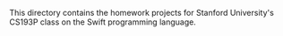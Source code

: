 This directory contains the homework projects for Stanford University's CS193P class on the Swift programming language.
